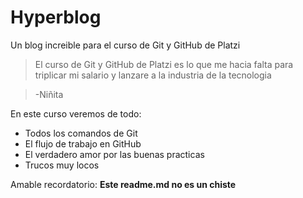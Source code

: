 # Hyperblog
Un blog increible para el curso de Git y GitHub de Platzi

> El curso de Git y GitHub de Platzi es lo que me hacia falta para triplicar mi salario y lanzare a la industria de la tecnologia

> -Niñita

En este curso veremos de todo:
* Todos los comandos de Git
* El flujo de trabajo en GitHub
* El verdadero amor por las buenas practicas
* Trucos muy locos

Amable recordatorio: **Este readme.md no es un chiste**
